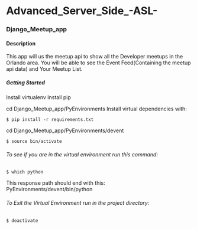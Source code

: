 # Advanced_Server_Side_-ASL-

### Django_Meetup_app

#### Description
This app will us the meetup api to show all the Developer meetups in the Orlando area.
You will be able to see the Event Feed(Containing the meetup api data) and Your Meetup List.

##### Getting Started

Install virtualenv
Install pip

cd Django_Meetup_app/PyEnvironments
Install virtual dependencies with:
```
$ pip install -r requirements.txt
```

cd Django_Meetup_app/PyEnvironments/devent
```
$ source bin/activate
```

###### To see if you are in the virtual environment run this command:
```
$ which python
```
This response path should end with this:
PyEnvironments/devent/bin/python

###### To Exit the Virtual Environment run in the project directory:
```
$ deactivate
```
